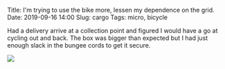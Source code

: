 Title: I'm trying to use the bike more, lessen my dependence on the grid.
Date: 2019-09-16 14:00
Slug: cargo
Tags: micro, bicycle

Had a delivery arrive at a collection point and figured I would have a go at cycling out and back. The box was bigger than expected but I had just enough slack in the bungee cords to get it secure.

<img src="/media/images/2019-09-16 cargo.jpg" class="align-center" loading="lazy" />

